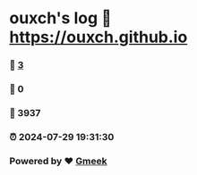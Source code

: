 # ouxch's log :link: https://ouxch.github.io 
### :page_facing_up: [3](https://ouxch.github.io/tag.html) 
### :speech_balloon: 0 
### :hibiscus: 3937 
### :alarm_clock: 2024-07-29 19:31:30 
### Powered by :heart: [Gmeek](https://github.com/Meekdai/Gmeek)
